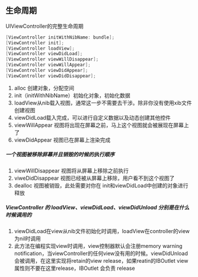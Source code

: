 ## 生命周期

UIViewController的完整生命周期

```objective-c
[ViewController initWithNibName: bundle];
[ViewController init];
[ViewController loadView];
[ViewController viewDidLoad];
[ViewController viewWillDisappear];
[ViewController viewWillAppear];
[ViewController viewDidAppear];
[ViewController viewDidDisappear];
```

1. alloc 创建对象，分配空间
2. init（initWithNibName）初始化对象，初始化数据
3. loadView从nib载入视图，通常这一步不需要去干涉。除非你没有使用xib文件创建视图
4. viewDidLoad载入完成，可以进行自定义数据以及动态创建其他控件
5. viewWillAppear 视图将出现在屏幕之前，马上这个视图就会被展现在屏幕上了
6. viewDidAppear 视图已在屏幕上渲染完成

##### 一个视图被移除屏幕并且销毁的时候的执行顺序

1. viewWillDisappear 视图将从屏幕上移除之前执行
2. viweDidDisappear 视图已经被从屏幕上移除，用户看不到这个视图了
3. dealloc 视图被销毁，此处需要对你在 init和viewDidLoad中创建的对象进行释放

##### ViewController 的 loadView、viewDidLoad、viewDidUnload 分别是在什么时候调用的

1. viewDidLoad在view从nib文件初始化时调用，loadView在controller的view为nil时调用
2. 此方法在编程实现view时调用，view控制器默认会注册memory warning notification，当viewController的任何view没有用的时候。viewDidUnload会被调用，在这里实现将retain的view release，如果reatin的IBOutlet view 属性则不要在这里release，IBOutlet 会负责 release